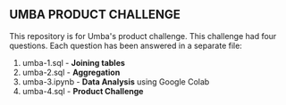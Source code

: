 ## UMBA PRODUCT CHALLENGE

This repository is for Umba's product challenge. This challenge had four questions. Each question has been answered in a separate file:
1) umba-1.sql - **Joining tables**
2) umba-2.sql - **Aggregation** 
3) umba-3.ipynb - **Data Analysis** using Google Colab
4) umba-4.sql - **Product Challenge**


